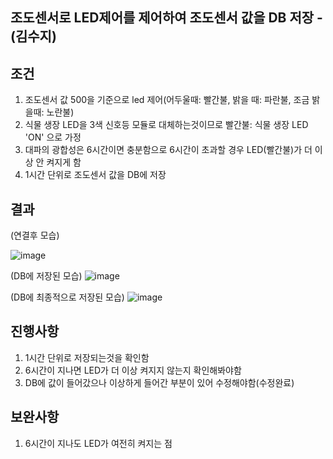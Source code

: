 ## 조도센서로 LED제어를 제어하여 조도센서 값을 DB 저장 - (김수지)

## 조건
1. 조도센서 값 500을 기준으로 led 제어(어두울때: 빨간불, 밝을 때: 파란불, 조금 밝을때: 노란불)
2. 식물 생장 LED을 3색 신호등 모듈로 대체하는것이므로 빨간불: 식물 생장 LED 'ON' 으로 가정
3. 대파의 광합성은 6시간이면 충분함으로 6시간이 초과할 경우 LED(빨간불)가 더 이상 안 켜지게 함
4. 1시간 단위로 조도센서 값을 DB에 저장

## 결과
(연결후 모습)

![image](https://github.com/smart-daepa/raspberry-pi/assets/113170868/0656a4d1-f1d0-4943-a510-ca4596655c17)

(DB에 저장된 모습)
![image](https://github.com/smart-daepa/raspberry-pi/assets/113170868/ace179d8-9ad2-458a-b195-800dbb3c32d5)

(DB에 최종적으로 저장된 모습)
![image](https://github.com/smart-daepa/raspberry-pi/assets/113170868/ca007fc2-84f5-42cf-a267-2bb1697f2548)


## 진행사항
1. 1시간 단위로 저장되는것을 확인함
2. 6시간이 지나면 LED가 더 이상 켜지지 않는지 확인해봐야함
3. DB에 값이 들어갔으나 이상하게 들어간 부분이 있어 수정해야함(수정완료)

## 보완사항
1. 6시간이 지나도 LED가 여전히 켜지는 점
